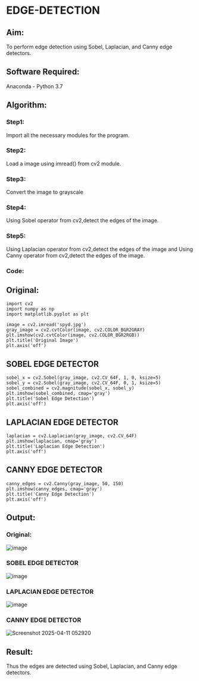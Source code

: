 # EDGE-DETECTION
## Aim:
To perform edge detection using Sobel, Laplacian, and Canny edge detectors.

## Software Required:
Anaconda - Python 3.7

## Algorithm:
### Step1:
Import all the necessary modules for the program.

### Step2:
Load a image using imread() from cv2 module.

### Step3:
Convert the image to grayscale

### Step4:
Using Sobel operator from cv2,detect the edges of the image.

### Step5:

Using Laplacian operator from cv2,detect the edges of the image and Using Canny operator from cv2,detect the edges of the image.

### Code:
## Original:
```
import cv2
import numpy as np
import matplotlib.pyplot as plt

image = cv2.imread('spyd.jpg')
gray_image = cv2.cvtColor(image, cv2.COLOR_BGR2GRAY)
plt.imshow(cv2.cvtColor(image, cv2.COLOR_BGR2RGB))
plt.title('Original Image')
plt.axis('off')
```
## SOBEL EDGE DETECTOR
```
sobel_x = cv2.Sobel(gray_image, cv2.CV_64F, 1, 0, ksize=5) 
sobel_y = cv2.Sobel(gray_image, cv2.CV_64F, 0, 1, ksize=5)  
sobel_combined = cv2.magnitude(sobel_x, sobel_y)  
plt.imshow(sobel_combined, cmap='gray')
plt.title('Sobel Edge Detection')
plt.axis('off')
```
## LAPLACIAN EDGE DETECTOR
```
laplacian = cv2.Laplacian(gray_image, cv2.CV_64F)
plt.imshow(laplacian, cmap='gray')
plt.title('Laplacian Edge Detection')
plt.axis('off')
```
## CANNY EDGE DETECTOR
```
canny_edges = cv2.Canny(gray_image, 50, 150)
plt.imshow(canny_edges, cmap='gray')
plt.title('Canny Edge Detection')
plt.axis('off')  
```

## Output:
### Original:
![image](https://github.com/user-attachments/assets/e641dfc8-844a-4bf4-8b78-3b68273b3e10)

### SOBEL EDGE DETECTOR
![image](https://github.com/user-attachments/assets/97943629-bf83-45e8-893a-c9746f6e2166)

### LAPLACIAN EDGE DETECTOR
![image](https://github.com/user-attachments/assets/e2d0f3d1-cb0b-408b-8aed-b7d716455083)


### CANNY EDGE DETECTOR
![Screenshot 2025-04-11 052920](https://github.com/user-attachments/assets/746f27a7-75ab-4114-b93b-c6242492f713)



## Result:
Thus the edges are detected using Sobel, Laplacian, and Canny edge detectors.
